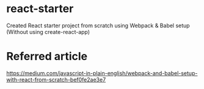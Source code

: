 # react-starter
Created React starter project from scratch using Webpack &amp; Babel setup (Without using create-react-app)

# Referred article
https://medium.com/javascript-in-plain-english/webpack-and-babel-setup-with-react-from-scratch-bef0fe2ae3e7
